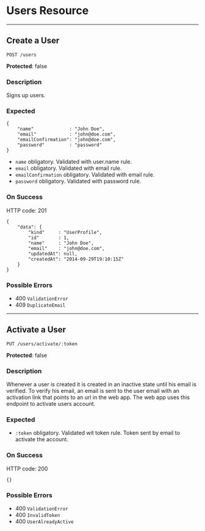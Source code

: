 # Users Resource

---

## Create a User

`POST /users`

**Protected**: false

### Description

Signs up users.

### Expected

```
{
    "name"             : "John Doe",
    "email"            : "john@doe.com",
    "emailConfirmation": "john@doe.com",
    "password"         : "password"
}
```

- `name` obligatory. Validated with user.name rule.
- `email` obligatory. Validated with email rule.
- `emailConfirmation` obligatory. Validated with email rule.
- `password` obligatory. Validated with password rule.

### On Success

HTTP code: 201

```
{
    "data": {
        "kind"     : "UserProfile",
        "id"       : 1,
        "name"     : "John Doe",
        "email"    : "john@doe.com",
        "updatedAt": null,
        "createdAt": "2014-09-29T19:10:15Z"
    }
}
```

### Possible Errors

- 400 `ValidationError`
- 409 `DuplicateEmail`

---

## Activate a User

`PUT /users/activate/:token`

**Protected**: false

### Description

Whenever a user is created it is created in an inactive state until his email is verified. To verify his email, an email is sent to the user email with an activation link that points to an url in the web app. The web app uses this endpoint to activate users account.

### Expected

- `:token` obligatory. Validated wit token rule. Token sent by email to activate the account.

### On Success

HTTP code: 200

```
{}
```

### Possible Errors

- 400 `ValidationError`
- 400 `InvalidToken`
- 400 `UserAlreadyActive`
